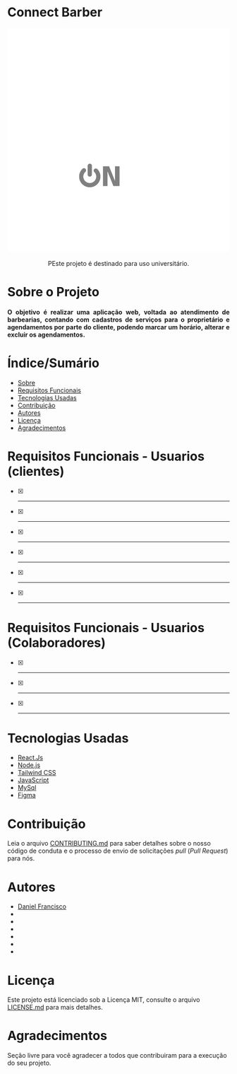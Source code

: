 # Connect Barber
<p align="center" > 
<img src="https://github.com/DanielCostaGH/Connect_Barber/blob/master/client/public/images/logo_branca.svg"
</p >
	<br/>
	<br/>
	PEste projeto é destinado para uso universitário.
	
# Sobre o Projeto


<h4 align="justify">
	O objetivo é realizar uma aplicação web, voltada ao atendimento de barbearias, contando com cadastros de serviços para o proprietário e agendamentos por parte do cliente, podendo marcar um horário, alterar e excluir os agendamentos.
</h4>



# Índice/Sumário

* [Sobre](#sobre-o-projeto)
* [Requisitos Funcionais](#requisitos-funcionais)
* [Tecnologias Usadas](#tecnologias-usadas)
* [Contribuição](#contribuição)
* [Autores](#autores)
* [Licença](#licença)
* [Agradecimentos](#agradecimentos)


# Requisitos Funcionais - Usuarios (clientes)

- [x] ** **
- [x] ** **
- [x] ** **
- [x] ** **
- [x] ** **
- [x] ** **

# Requisitos Funcionais - Usuarios (Colaboradores)

- [x] ** **
- [x] ** **
- [x] ** **

# Tecnologias Usadas

- [React.Js](https://react.dev/)
- [Node.js](https://nodejs.org/en/)
- [Tailwind CSS](https://tailwindcss.com/)
- [JavaScript](https://www.javascript.com/)
- [MySql](https://www.mysql.com/)
- [Figma](https://www.figma.com)





# Contribuição

Leia o arquivo [CONTRIBUTING.md](CONTRIBUTING.md) para saber detalhes sobre o nosso código de conduta e o processo de envio de solicitações *pull* (*Pull Request*) para nós.

# Autores

- [Daniel Francisco](https://github.com/DanielCostaGH)
- []()
- []()
- []()
- []()
- []()
- []()



# Licença

Este projeto está licenciado sob a Licença MIT,  consulte o arquivo [LICENSE.md](LICENSE.md) para mais detalhes.

# Agradecimentos

Seção livre para você agradecer a todos que contribuiram para a execução do seu projeto.
